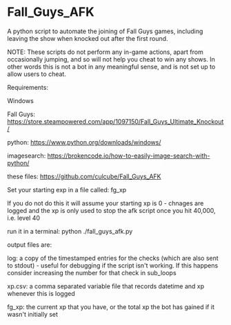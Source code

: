 # Fall_Guys_AFK

A python script to automate the joining of Fall Guys games, including leaving the show when knocked out after the first round.

NOTE: These scripts do not perform any in-game actions, apart from occasionally jumping, and so will not help you cheat to win any shows. In other words this is not a bot in any meaningful sense, and is not set up to allow users to cheat.

Requirements:

Windows

Fall Guys:    https://store.steampowered.com/app/1097150/Fall_Guys_Ultimate_Knockout/

python:       https://www.python.org/downloads/windows/

imagesearch:  https://brokencode.io/how-to-easily-image-search-with-python/

these files:  https://github.com/culcube/Fall_Guys_AFK


Set your starting exp in a file called: fg_xp

If you do not do this it will assume your starting xp is 0 - chnages are logged and the xp is only used to stop the afk script once you hit 40,000, i.e. level 40

run it in a terminal:
  python ./fall_guys_afk.py

output files are:

log: a copy of the timestamped entries for the checks (which are also sent to stdout) - useful for debugging if the script isn't working. If this happens consider increasing the number for that check in sub_loops

xp.csv: a comma separated variable file that records datetime and xp whenever this is logged

fg_xp: the current xp that you have, or the total xp the bot has gained if it wasn't initially set
